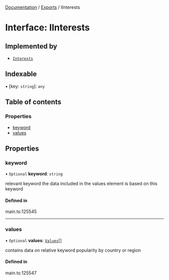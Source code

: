 [Documentation](../README.md) / [Exports](../modules.md) / IInterests

# Interface: IInterests

## Implemented by

- [`Interests`](../classes/Interests.md)

## Indexable

▪ [key: `string`]: `any`

## Table of contents

### Properties

- [keyword](IInterests.md#keyword)
- [values](IInterests.md#values)

## Properties

### keyword

• `Optional` **keyword**: `string`

relevant keyword
the data included in the values element is based on this keyword

#### Defined in

main.ts:125545

___

### values

• `Optional` **values**: [`Values`](../classes/Values.md)[]

contains data on relative keyword popularity by country or region

#### Defined in

main.ts:125547
